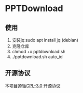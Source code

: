 # PPTDownload
## 使用
1. 安装jq:sudo apt install jq (debian)
2. 克隆仓库
3. chmod +x pptdownload.sh
4. ./pptdownload.sh auto_id

## 开源协议
本项目遵循[GPL-3.0](https://choosealicense.com/licenses/gpl-3.0/)  开源协议
